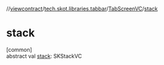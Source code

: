//[viewcontract](../../../index.md)/[tech.skot.libraries.tabbar](../index.md)/[TabScreenVC](index.md)/[stack](stack.md)

# stack

[common]\
abstract val [stack](stack.md): SKStackVC
